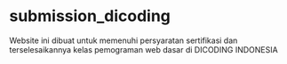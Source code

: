 # submission_dicoding
Website ini dibuat untuk memenuhi persyaratan sertifikasi dan terselesaikannya kelas pemograman web dasar di DICODING INDONESIA
